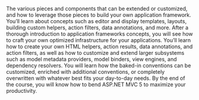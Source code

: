 The various pieces and components that can be extended or customized, and how to leverage those pieces to build your own application framework. You’ll learn about concepts such as editor and display templates, layouts, building custom helpers, action filters, data annotations, and more. After a thorough introduction to application frameworks concepts, you will see how to craft your own optimized infrastructure for your applications. You’ll learn how to create your own HTML helpers, action results, data annotations, and action filters, as well as how to customize and extend larger subsystems such as model metadata providers, model binders, view engines, and dependency resolvers. You will learn how the baked-in conventions can be customized, enriched with additional conventions, or completely overwritten with whatever best fits your day-to-day needs. By the end of the course, you will know how to bend ASP.NET MVC 5 to maximize your productivity.
